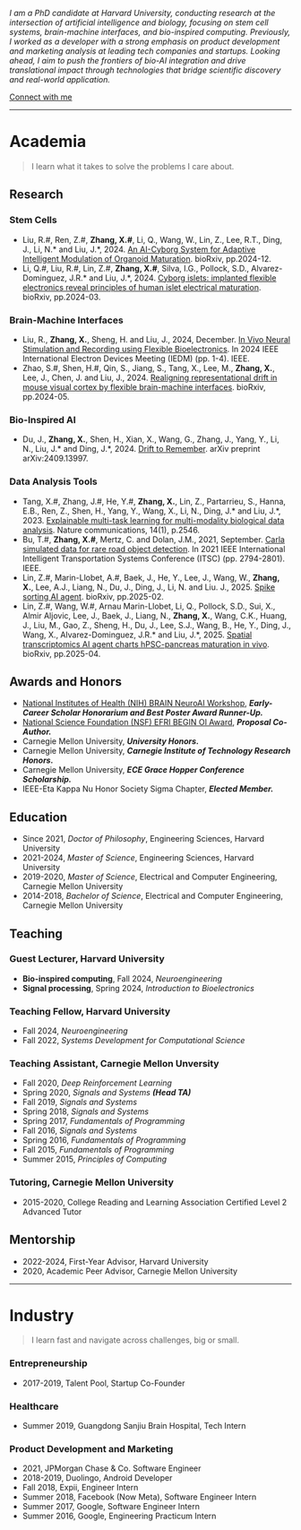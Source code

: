 _I am a PhD candidate at Harvard University, conducting research at the intersection of artificial intelligence and biology, focusing on stem cell systems, brain-machine interfaces, and bio-inspired computing. Previously, I worked as a developer with a strong emphasis on product development and marketing analysis at leading tech companies and startups. Looking ahead, I aim to push the frontiers of bio-AI integration and drive translational impact through technologies that bridge scientific discovery and real-world application._

[Connect with me](https://www.linkedin.com/in/xinhez/)

* * *

# Academia
> I learn what it takes to solve the problems I care about.

## Research

### Stem Cells
- Liu, R.#, Ren, Z.#, **Zhang, X.#**, Li, Q., Wang, W., Lin, Z., Lee, R.T., Ding, J., Li, N.* and Liu, J.*, 2024. [An AI-Cyborg System for Adaptive Intelligent Modulation of Organoid Maturation](https://www.biorxiv.org/content/10.1101/2024.12.07.627355v1). bioRxiv, pp.2024-12.
- Li, Q.#, Liu, R.#, Lin, Z.#, **Zhang, X.#**, Silva, I.G., Pollock, S.D., Alvarez-Dominguez, J.R.* and Liu, J.*, 2024. [Cyborg islets: implanted flexible electronics reveal principles of human islet electrical maturation](https://www.biorxiv.org/content/10.1101/2024.03.18.585551v1). bioRxiv, pp.2024-03.

### Brain-Machine Interfaces
- Liu, R., **Zhang, X.**, Sheng, H. and Liu, J., 2024, December. [In Vivo Neural Stimulation and Recording using Flexible Bioelectronics](https://ieeexplore.ieee.org/document/10873414). In 2024 IEEE International Electron Devices Meeting (IEDM) (pp. 1-4). IEEE.
- Zhao, S.#, Shen, H.#, Qin, S., Jiang, S., Tang, X., Lee, M., **Zhang, X.**, Lee, J., Chen, J. and Liu, J., 2024. [Realigning representational drift in mouse visual cortex by flexible brain-machine interfaces](https://www.biorxiv.org/content/10.1101/2024.05.23.595627v1). bioRxiv, pp.2024-05.

### Bio-Inspired AI
- Du, J., **Zhang, X.**, Shen, H., Xian, X., Wang, G., Zhang, J., Yang, Y., Li, N., Liu, J.* and Ding, J.*, 2024. [Drift to Remember](https://arxiv.org/abs/2409.13997v1). arXiv preprint arXiv:2409.13997.

### Data Analysis Tools
- Tang, X.#, Zhang, J.#, He, Y.#, **Zhang, X.**, Lin, Z., Partarrieu, S., Hanna, E.B., Ren, Z., Shen, H., Yang, Y., Wang, X., Li, N., Ding, J.* and Liu, J.*, 2023. [Explainable multi-task learning for multi-modality biological data analysis](https://www.nature.com/articles/s41467-023-37477-x). Nature communications, 14(1), p.2546.
- Bu, T.#, **Zhang, X.#**, Mertz, C. and Dolan, J.M., 2021, September. [Carla simulated data for rare road object detection](https://ieeexplore.ieee.org/document/9564932). In 2021 IEEE International Intelligent Transportation Systems Conference (ITSC) (pp. 2794-2801). IEEE.
- Lin, Z.#, Marin-Llobet, A.#, Baek, J., He, Y., Lee, J., Wang, W., **Zhang, X.**, Lee, A.J., Liang, N., Du, J., Ding, J., Li, N. and Liu. J., 2025. [Spike sorting AI agent](https://www.biorxiv.org/content/10.1101/2025.02.11.637754v1). bioRxiv, pp.2025-02.
- Lin, Z.#, Wang, W.#, Arnau Marin-Llobet, Li, Q., Pollock, S.D., Sui, X., Almir Aljovic, Lee, J., Baek, J., Liang, N., **Zhang, X.**, Wang, C.K., Huang, J., Liu, M., Gao, Z., Sheng, H., Du, J., Lee, S.J., Wang, B., He, Y., Ding, J., Wang, X., Alvarez-Dominguez, J.R.* and Liu, J.*, 2025. [Spatial transcriptomics AI agent charts hPSC-pancreas maturation in vivo](https://www.biorxiv.org/content/10.1101/2025.04.01.646731v1). bioRxiv, pp.2025-04.

## Awards and Honors
- [National Institutes of Health (NIH) BRAIN NeuroAI Workshop](https://n4solutionsllc.com/brain-program-book/), ***Early-Career Scholar Honorarium and Best Poster Award Runner-Up.***
- [National Science Foundation (NSF) EFRI BEGIN OI Award](https://www.nsf.gov/awardsearch/showAward?AWD_ID=2422348&HistoricalAwards=false), ***Proposal Co-Author.***
- Carnegie Mellon University, ***University Honors.***
- Carnegie Mellon University, ***Carnegie Institute of Technology Research Honors.***
- Carnegie Mellon University, ***ECE Grace Hopper Conference Scholarship.***
- IEEE-Eta Kappa Nu Honor Society Sigma Chapter, ***Elected Member.***

## Education
- Since 2021, *Doctor of Philosophy*, Engineering Sciences, Harvard University
- 2021-2024, *Master of Science*, Engineering Sciences, Harvard University
- 2019-2020, *Master of Science*, Electrical and Computer Engineering, Carnegie Mellon University
- 2014-2018, *Bachelor of Science*, Electrical and Computer Engineering, Carnegie Mellon University

## Teaching
### Guest Lecturer, Harvard University
- **Bio-inspired computing**, Fall 2024, *Neuroengineering*
- **Signal processing**, Spring 2024, *Introduction to Bioelectronics*

### Teaching Fellow, Harvard University
- Fall 2024, *Neuroengineering*
- Fall 2022, *Systems Development for Computational Science*

### Teaching Assistant, Carnegie Mellon Unversity
- Fall 2020, *Deep Reinforcement Learning*
- Spring 2020, *Signals and Systems* ***(Head TA)***
- Fall 2019, *Signals and Systems*
- Spring 2018, *Signals and Systems*
- Spring 2017, *Fundamentals of Programming*
- Fall 2016, *Signals and Systems*
- Spring 2016, *Fundamentals of Programming*
- Fall 2015, *Fundamentals of Programming* 
- Summer 2015, *Principles of Computing*

### Tutoring,  Carnegie Mellon University
- 2015-2020, College Reading and Learning Association Certified Level 2 Advanced Tutor

## Mentorship
- 2022-2024, First-Year Advisor, Harvard University
- 2020, Academic Peer Advisor, Carnegie Mellon University

* * *

# Industry
> I learn fast and navigate across challenges, big or small.

### Entrepreneurship
- 2017-2019, Talent Pool, Startup Co-Founder

### Healthcare
- Summer 2019, Guangdong Sanjiu Brain Hospital, Tech Intern

### Product Development and Marketing
- 2021, JPMorgan Chase & Co. Software Engineer
- 2018-2019, Duolingo, Android Developer
- Fall 2018, Expii, Engineer Intern
- Summer 2018, Facebook (Now Meta), Software Engineer Intern
- Summer 2017, Google, Software Engineer Intern
- Summer 2016, Google, Engineering Practicum Intern
